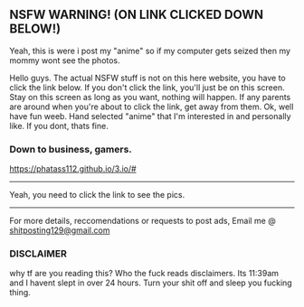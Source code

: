 ## NSFW WARNING! (ON LINK CLICKED DOWN BELOW!)


Yeah, this is were i post my "anime" so if my computer gets seized then my mommy wont see the photos.

Hello guys. The actual NSFW stuff is not on this here website, you have to click the link below. If you don't click the link, you'll just be on this screen. Stay on this screen as long as you want, nothing will happen. If any parents are around when you're about to click the link, get away from them.
Ok, well have fun weeb. Hand selected "anime" that I'm interested in and personally like. If you dont, thats fine.
### Down to business, gamers.

https://phatass112.github.io/3.io/#

----------------------------------------------------

Yeah, you need to click the link to see the pics.

----------------------------------------------------

For more details, reccomendations or requests to post ads,
Email me @ shitposting129@gmail.com


### DISCLAIMER
why tf are you reading this? Who the fuck reads disclaimers. Its 11:39am and I havent slept in over 24 hours. Turn your shit off and sleep you fucking thing.

<script async defer src="https://buttons.github.io/buttons.js"></script>
